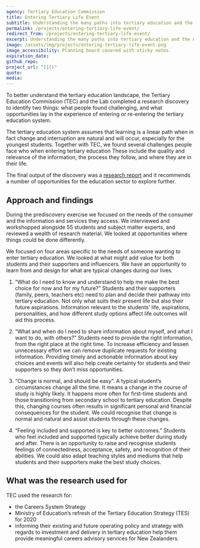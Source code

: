 ```yaml
---
agency: Tertiary Education Commission
title: Entering Tertiary Life Event
subtitle: Understanding the many paths into tertiary education and the needs of prospective students to better navigate them.
permalink: /projects/entering-tertiary-life-event/
redirect_from: /projects/entering-tertiary-life-event/
excerpt: Understanding the many paths into tertiary education and the needs of prospective students to better navigate them.
image: /assets/img/projects/entering-tertiary-life-event.png
image_accessibility: Planning board covered with sticky notes.
expiration_date:
github_repo:
project_url: "[]()"
quote:
media:
---
```

To better understand the tertiary education landscape, the Tertiary Education Commission (TEC) and the Lab completed a research discovery to identify two things: what people found challenging, and what opportunities lay in the experience of entering or re-entering the tertiary education system.

The tertiary education system assumes that learning is a linear path when in fact change and interruption are natural and will occur, especially for the youngest students. Together with TEC, we found several challenges people face who when entering tertiary education These include the quality and relevance of the information, the process they follow, and where they are in their life.

The final output of the discovery was a [research report](https://www.tec.govt.nz/assets/Publications-and-others/67c259b154/Transition-to-Tertiary-Life-Event-Final.pdf) and it recommends a number of opportunities for the education sector to explore further.

## Approach and findings

During the prediscovery exercise we focused on the needs of the consumer and the information and services they access. We interviewed and workshopped alongside 55 students and subject matter experts, and reviewed a wealth of research material. We looked at opportunities where things could be done differently.

We focused on four areas specific to the needs of someone wanting to enter tertiary education. We looked at what might add value for both students and their supporters and influencers. We have an opportunity to learn from and design for what are typical changes during our lives.

1. “What do I need to know and understand to help me make the best choice for now and for my future?”
Students and their supporters (family, peers, teachers etc) need to plan and decide their pathway into tertiary education. Not only what suits their present life but also their future aspirations. Information relevant to the students’ life, aspirations, personalities, and how different study options affect life outcomes will aid this process.

2. “What and when do I need to share information about myself, and what I want to do, with others?”
Students need to provide the right information, from the right place at the right time. To increase efficiency and lessen unnecessary effort we can remove duplicate requests for existing information. Providing timely and actionable information about key choices and events will also help create certainty for students and their supporters so they don’t miss opportunities.

3. “Change is normal, and should be easy”.
A typical student’s circumstances change all the time. It means a change in the course of study is highly likely. It happens more often for first-time students and those transitioning from secondary school to tertiary education. Despite this, changing courses often results in significant personal and financial consequences for the student. We could recognise that change is normal and natural and assist students through these changes.

4. “Feeling included and supported is key to better outcomes.”
Students who feel included and supported typically achieve better during study and after. There is an opportunity to raise and recognise students feelings of connectedness, acceptance, safety, and recognition of their abilities. We could also adapt teaching styles and mediums that help students and their supporters make the best study choices.

## What was the research used for

TEC used the research for:

- the Careers System Strategy
- Ministry of Education’s refresh of the Tertiary Education Strategy (TES) for 2020
- informing their existing and future operating policy and strategy with regards to investment and delivery in tertiary education
help them provide meaningful careers advisory services for New Zealanders.
